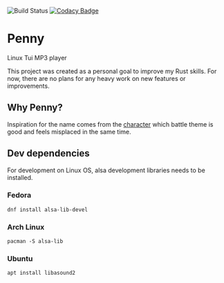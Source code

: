 ![Build Status](https://github.com/Kryszak/penny/actions/workflows/test.yml/badge.svg)
[![Codacy Badge](https://app.codacy.com/project/badge/Grade/fa1d771f77af418994d19e920e77e858)](https://www.codacy.com/gh/Kryszak/penny/dashboard?utm_source=github.com&amp;utm_medium=referral&amp;utm_content=Kryszak/penny&amp;utm_campaign=Badge_Grade)

# Penny
Linux Tui MP3 player

This project was created as a personal goal to improve my Rust skills. For now, there are no plans for any heavy work on new features or improvements. 

## Why Penny?
Inspiration for the name comes from the [character](https://bulbapedia.bulbagarden.net/wiki/Penny) which battle theme is good and feels misplaced in the same time. 

## Dev dependencies
For development on Linux OS, alsa development libraries needs to be installed.

### Fedora
```
dnf install alsa-lib-devel
```
### Arch Linux
```
pacman -S alsa-lib
```
### Ubuntu
```
apt install libasound2
```

